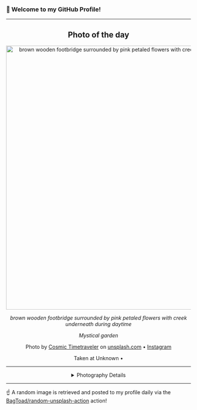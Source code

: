 ### 👋 Welcome to my GitHub Profile!

----
<div align="center">

## Photo of the day
  
  <a href="https://unsplash.com/photos/brown-wooden-footbridge-surrounded-by-pink-petaled-flowers-with-creek-underneath-during-daytime-pYyOZ8q7AII"><img width="720" src="https://images.unsplash.com/photo-1432958576632-8a39f6b97dc7?crop=entropy&cs=tinysrgb&fit=max&fm=jpg&ixid=M3w1OTQ0OTd8MHwxfHJhbmRvbXx8fHx8fHx8fDE3MTgyNTg4ODJ8&ixlib=rb-4.0.3&q=80&w=1080" alt="brown wooden footbridge surrounded by pink petaled flowers with creek underneath during daytime"></a>
  
  <em>brown wooden footbridge surrounded by pink petaled flowers with creek underneath during daytime</em>
  
  <em>Mystical garden</em>

  Photo by [Cosmic Timetraveler](null) on [unsplash.com](https://unsplash.com/) • [Instagram](https://instagram.com/cosmictimetraveler)
  
  Taken at Unknown • 
  
  ---
  
<details>
<summary>Photography Details</summary>
  
| Parameter     | Value |
| ------------- | ----- |
| Camera Model  | null |
| Exposure Time | null |
| Aperture      | null |
| Focal Length  | null |
| ISO           | null |
| Location      | Unknown (null) |
| Coordinates   | Latitude null, Longitude null |

</details>

</div>

----

☝️ A random image is retrieved and posted to my profile daily via the [BagToad/random-unsplash-action](https://github.com/BagToad/random-unsplash-action) action!
